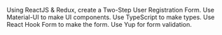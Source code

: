 Using ReactJS & Redux, create a Two-Step User Registration Form.
Use Material-UI to make UI components.
Use TypeScript to make types.
Use React Hook Form to make the form.
Use Yup for form validation.